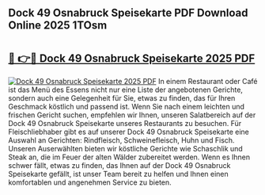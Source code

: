 ## Dock 49 Osnabruck Speisekarte PDF Download Online 2025 1TOsm

# <h2><a href="http://gcbdhy.nevu.top/?p=Dock+49+Osnabruck+Speisekarte">🔗 👉🔴 Dock 49 Osnabruck Speisekarte 2025 PDF</a></h2>

[![Dock 49 Osnabruck Speisekarte 2025 PDF](https://i.imgur.com/dBaPXMq.png)](http://gcbdhy.nevu.top/?p=Dock+49+Osnabruck+Speisekarte)
In einem Restaurant oder Café ist das Menü des Essens nicht nur eine Liste der angebotenen Gerichte, sondern auch eine Gelegenheit für Sie, etwas zu finden, das für Ihren Geschmack köstlich und passend ist. Wenn Sie nach einem leichten und frischen Gericht suchen, empfehlen wir Ihnen, unseren Salatbereich auf der Dock 49 Osnabruck Speisekarte unseres Restaurants zu besuchen. Für Fleischliebhaber gibt es auf unserer Dock 49 Osnabruck Speisekarte eine Auswahl an Gerichten: Rindfleisch, Schweinefleisch, Huhn und Fisch. Unseren Auserwählten bieten wir köstliche Gerichte wie Schaschlik und Steak an, die im Feuer der alten Wälder zubereitet werden. Wenn es Ihnen schwer fällt, etwas zu finden, das Ihnen auf der Dock 49 Osnabruck Speisekarte gefällt, ist unser Team bereit zu helfen und Ihnen einen komfortablen und angenehmen Service zu bieten.
